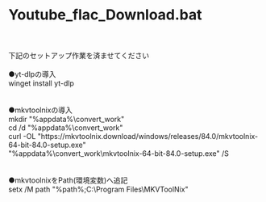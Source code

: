 # Youtube_flac_Download.bat
<br>
<br>
下記のセットアップ作業を済ませてください<br>
<br>
●yt-dlpの導入<br>
winget install yt-dlp<br>
<br>
<br>
●mkvtoolnixの導入<br>
mkdir "%appdata%\convert_work"<br>
cd /d "%appdata%\convert_work"<br>
curl -OL "https://mkvtoolnix.download/windows/releases/84.0/mkvtoolnix-64-bit-84.0-setup.exe"<br>
"%appdata%\convert_work\mkvtoolnix-64-bit-84.0-setup.exe" /S<br>
<br>
<br>
●mkvtoolnixをPath(環境変数)へ追記<br>
setx /M path "%path%;C:\Program Files\MKVToolNix"<br>

